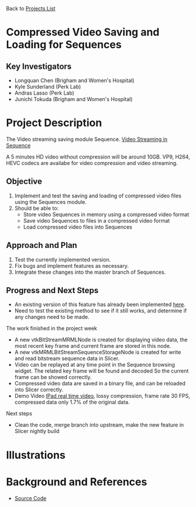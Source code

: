 Back to [Projects List](../../README.md#ProjectsList)

# Compressed Video Saving and Loading for Sequences

## Key Investigators

- Longquan Chen (Brigham and Women's Hospital)
- Kyle Sunderland (Perk Lab)
- Andras Lasso (Perk Lab)
- Junichi	Tokuda (Brigham and Women's Hospital)

# Project Description
The Video streaming saving module Sequence. [Video Streaming in Sequence](https://drive.google.com/open?id=1gCdVS6aRlg__4KuaoDLK4HqSbAFGoZ4d)

A 5 minutes HD video without compression will be around 10GB. VP9, H264, HEVC codecs are availabe for video compression and video streaming.

## Objective

1. Implement and test the saving and loading of compressed video files using the Sequences module.
2. Should be able to:
    - Store video Sequences in memory using a compressed video format
    - Save video Sequences to files in a compressed video format
    - Load compressed video files into Sequences

## Approach and Plan

1. Test the currently implemented version.
1. Fix bugs and implement features as necessary.
1. Integrate these changes into the master branch of Sequences.

## Progress and Next Steps

<!--Describe progress and next steps in a few bullet points as you are making progress.-->

- An existing version of this feature has already been implemented [here](https://github.com/leochan2009/Sequences/tree/BitStreamForVideo).
- Need to test the existing method to see if it still works, and determine if any changes need to be made.

The work finished in the project week
- A new vtkBitStreamMRMLNode is created for displaying video data, the most recent key frame and current frame are stored in this node.
- A new vtkMRMLBitStreamSequenceStorageNode is created for write and read bitstream sequence data in Slicer.
- Video can be replayed at any time point in the Sequence browsing widget. The related key frame will be found and decoded So the current frame can be showed correctly.
- Compressed video data are saved in a binary file, and can be reloaded into Slicer correctly.
- Demo Video [IPad real time video](https://drive.google.com/open?id=1WUel7oUq8ndm2i-7pMZGIdSIh0Qak9XY), lossy compression, frame rate 30 FPS, compressed data only 1.7% of the original data.

Next steps
- Clean the code, merge branch into upstream, make the new feature in Slicer nightly build

# Illustrations

<!--Add pictures and links to videos that demonstrate what has been accomplished.-->

<!-- ![Description of picture](Example2.jpg) -->
<!-- ![Some more images](Example2.jpg) -->

# Background and References

<!--Use this space for information that may help people better understand your project, like links to papers, source code, or data.-->

- [Source Code](https://github.com/leochan2009/Sequences/tree/BitStreamForVideo)
<!-- Documentation: https://link.to.docs -->
<!-- Test data: https://link.to.test.data -->

